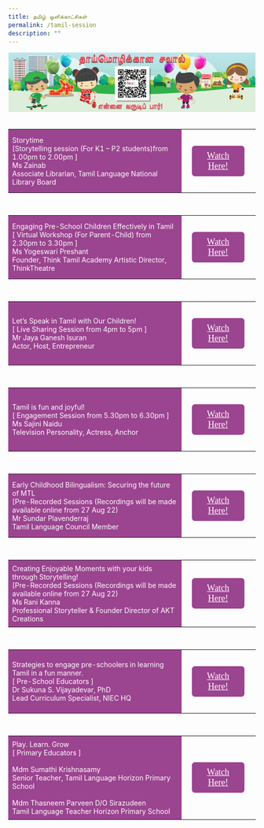 ```yaml
---
title: தமிழ் ஒளிக்காட்சிகள்
permalink: /tamil-session
description: ""
---
```

<html>
<head>
<style>
	.btn1{
	font-size: 18px;
    font-family: KaiTi;
    background-color: #9b4490;
    padding: 10px 13px;
    margin: 25px 13px;
    border-radius: 6px;
    width: 60%;
    text-align: center;
	display:block;
	}
	 .btn1:hover {
background-color: lightgrey;!important;
}
.content a {
margin-bottom:0rem;
text-decoration:none;
}
</style>
</head>
<body>
	<img src="/images/mtls2021_mtlchallenge_tl.jpg"><br><br>
<table style="border-collapse: collapse;
  width: 100%;">
  <tr>
    <td style="border: none; width: 70%;
  text-align: left;padding: 8px;background-color:#9b4490;color:#fff">Storytime<br/>
  [Storytelling session (For K1 – P2 students)from 1.00pm to 2.00pm ]<br/>
   Ms Zainab <br/>
		Associate Librarian, Tamil Language
National Library Board  </td>
    <td style="border: none;
  text-align: left;padding: 8px;width: 30%;">
 <a href="/Ms-Zainab" class="btn1" style="color:#fff;">Watch Here!</a>
</td>
    </tr>
</table>
<br/>
<table style="border-collapse: collapse;
  width: 100%;">
  <tr>
    <td style="border: none; width: 70%;
  text-align: left;padding: 8px;background-color:#9b4490;color:#fff">Engaging Pre-School Children Effectively in Tamil<br/>
  [ Virtual Workshop (For Parent-Child) from 2.30pm to 3.30pm ]<br/>
Ms Yogeswari Preshant <br/>
		Founder, Think Tamil Academy Artistic Director, ThinkTheatre </td>
    <td style="border: none;
  text-align: left;padding: 8px;width: 30%;">
 <a href="#" class="btn1" style="color:#fff;">Watch Here!</a>
</td>
    </tr>
</table>
<br/>
<table style="border-collapse: collapse;
  width: 100%;">
  <tr>
    <td style="border: none; width: 70%;
  text-align: left;padding: 8px;background-color:#9b4490;color:#fff">Let’s Speak in Tamil with Our Children!<br/>
  [ Live Sharing Session from 4pm to 5pm ]<br/>
Mr Jaya Ganesh Isuran<br/>
		Actor, Host, Entrepreneur <br/>
        </td>
    <td style="border: none;
  text-align: left;padding: 8px;width: 30%;">
 <a href="#" class="btn1" style="color:#fff;">Watch Here!</a>
</td>
    </tr>
</table>
<br/>
<table style="border-collapse: collapse;
  width: 100%;">
  <tr>
    <td style="border: none; width: 70%;
  text-align: left;padding: 8px;background-color:#9b4490;color:#fff">Tamil is fun and joyful! <br/>
  [ Engagement Session from 5.30pm to 6.30pm ]<br/>
Ms Sajini Naidu <br/>
		Television Personality, Actress, Anchor
</td>
    <td style="border: none;
  text-align: left;padding: 8px;width: 30%;">
 <a href="#" class="btn1" style="color:#fff;">Watch Here!</a>
 </td>
    </tr>
</table>
<br/>
<table style="border-collapse: collapse;
  width: 100%;">
  <tr>
    <td style="border: none; width: 70%;
  text-align: left;padding: 8px;background-color:#9b4490;color:#fff">Early Childhood Bilingualism: Securing the future of MTL<br/>
  [Pre-Recorded Sessions (Recordings will be made available online from 27 Aug 22) <br/>
Mr Sundar Plavenderraj<br/>
		Tamil Language Council Member
     </td>
    <td style="border: none;
  text-align: left;padding: 8px;width: 30%;">
 <a href="#" class="btn1" style="color:#fff;">Watch Here!</a>
</td>
    </tr>
</table>
<br/>
<table style="border-collapse: collapse;
  width: 100%;">
  <tr>
    <td style="border: none; width: 70%;
  text-align: left;padding: 8px;background-color:#9b4490;color:#fff">Creating Enjoyable Moments with your kids through Storytelling! <br/>
  [Pre-Recorded Sessions (Recordings will be made available online from 27 Aug 22) <br/>
Ms Rani Kanna <br/>
		Professional Storyteller & Founder Director of AKT Creations
     </td>
    <td style="border: none;
  text-align: left;padding: 8px;width: 30%;">
 <a href="#" class="btn1" style="color:#fff;">Watch Here!</a>
</td>
    </tr>
</table>
<br/>
<table style="border-collapse: collapse;
  width: 100%;">
  <tr>
    <td style="border: none; width: 70%;
  text-align: left;padding: 8px;background-color:#9b4490;color:#fff">Strategies to engage pre-schoolers in learning Tamil in a fun manner.  <br/>
  [ Pre-School Educators ] <br/>
Dr Sukuna S. Vijayadevar, PhD <br/>
	Lead Curriculum Specialist, NIEC HQ </td>
    <td style="border: none;
  text-align: left;padding: 8px;width: 30%;">
 <a href="#" class="btn1" style="color:#fff;">Watch Here!</a>
</td>
    </tr>
</table>
<br/>
<table style="border-collapse: collapse;width: 100%;">
  <tr>
    <td style="border: none; width: 70%;
  text-align: left;padding: 8px;background-color:#9b4490;color:#fff">Play. Learn. Grow<br/>
  [  Primary Educators ]   <br/>
  <br/>
Mdm Sumathi Krishnasamy <br/>
		Senior Teacher, Tamil Language 
Horizon Primary School <br/>
        <br/>
      Mdm Thasneem Parveen D/O Sirazudeen<br/>
		Tamil Language Teacher 
Horizon Primary School </td>
    <td style="border: none;
  text-align: left;padding: 8px;width: 30%;">
 <a href="#" class="btn1" style="color:#fff;">Watch Here!</a>
</td>
    </tr></table>
</body>
</html>